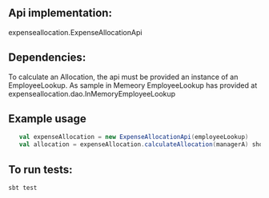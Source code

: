 ## Api implementation:

  expenseallocation.ExpenseAllocationApi

## Dependencies:
    
To calculate an Allocation, the api must be provided an instance of an EmployeeLookup. As sample in Memeory EmployeeLookup has provided at expenseallocation.dao.InMemoryEmployeeLookup

## Example usage

```scala
   val expenseAllocation = new ExpenseAllocationApi(employeeLookup)
   val allocation = expenseAllocation.calculateAllocation(managerA) should be(2100.0)
```

## To run tests:

```
sbt test
```    
    
  
